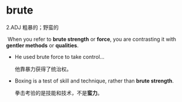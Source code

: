 # brute

2.ADJ 粗暴的；野蛮的

​	When you refer to **brute strength** or **force**, you are contrasting it with **gentler methods** or **qualities**.

- He used brute force to take control...

  他靠暴力获得了统治权。

- Boxing is a test of skill and technique, rather than **brute strength**.

  拳击考验的是技能和技术，不是**蛮力**。